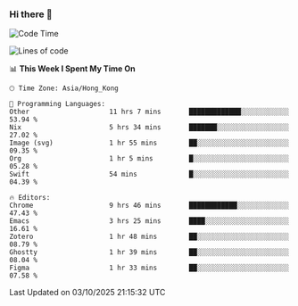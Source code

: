 ### Hi there 👋

<!--
**nicehiro/nicehiro** is a ✨ _special_ ✨ repository because its `README.md` (this file) appears on your GitHub profile.

Here are some ideas to get you started:

- 🔭 I’m currently working on ...
- 🌱 I’m currently learning ...
- 👯 I’m looking to collaborate on ...
- 🤔 I’m looking for help with ...
- 💬 Ask me about ...
- 📫 How to reach me: ...
- 😄 Pronouns: ...
- ⚡ Fun fact: ...
-->

<!--START_SECTION:waka-->
![Code Time](http://img.shields.io/badge/Code%20Time-1%2C119%20hrs%2049%20mins-blue)

![Lines of code](https://img.shields.io/badge/From%20Hello%20World%20I%27ve%20Written-1.9%20million%20lines%20of%20code-blue)

📊 **This Week I Spent My Time On** 

```text
🕑︎ Time Zone: Asia/Hong_Kong

💬 Programming Languages: 
Other                    11 hrs 7 mins       █████████████░░░░░░░░░░░░   53.94 % 
Nix                      5 hrs 34 mins       ███████░░░░░░░░░░░░░░░░░░   27.02 % 
Image (svg)              1 hr 55 mins        ██░░░░░░░░░░░░░░░░░░░░░░░   09.35 % 
Org                      1 hr 5 mins         █░░░░░░░░░░░░░░░░░░░░░░░░   05.28 % 
Swift                    54 mins             █░░░░░░░░░░░░░░░░░░░░░░░░   04.39 % 

🔥 Editors: 
Chrome                   9 hrs 46 mins       ████████████░░░░░░░░░░░░░   47.43 % 
Emacs                    3 hrs 25 mins       ████░░░░░░░░░░░░░░░░░░░░░   16.61 % 
Zotero                   1 hr 48 mins        ██░░░░░░░░░░░░░░░░░░░░░░░   08.79 % 
Ghostty                  1 hr 39 mins        ██░░░░░░░░░░░░░░░░░░░░░░░   08.04 % 
Figma                    1 hr 33 mins        ██░░░░░░░░░░░░░░░░░░░░░░░   07.58 % 
```


 Last Updated on 03/10/2025 21:15:32 UTC
<!--END_SECTION:waka-->
